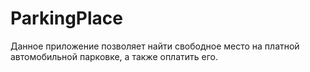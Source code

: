 # ParkingPlace
Данное приложение позволяет найти свободное место на платной автомобильной парковке, а также оплатить его. 

